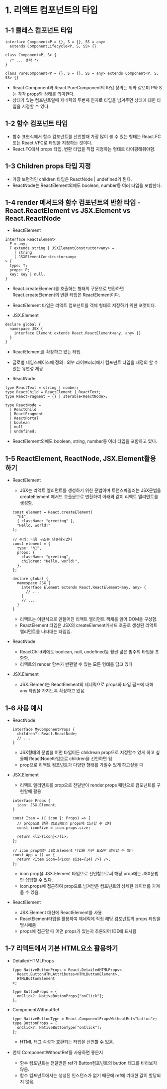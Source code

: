 # 1. 리액트 컴포넌트의 타입

## 1-1 클래스 컴포넌트 타입

```tsx
interface Component<P = {}, S = {}, SS = any>
  extends ComponentLifecycle<P, S, SS> {}

class Component<P, S> {
  /* ... 생략 */
}

class PureComponent<P = {}, S = {}, SS = any> extends Component<P, S, SS> {}
```

- React.Component와 React.PureComponent의 타입 정의는 위와 같으며 P와 S는 각각 props와 상태를 의미한다.
- 상태가 있는 컴포넌트일때 제네릭의 두번째 인자로 타입을 넘겨주면 상태에 대한 타입을 지정할 수 있다.

## 1-2 함수 컴포넌트 타입

- 함수 표현식에서 함수 컴포넌트를 선언할때 가장 많이 볼 수 있는 형태는 React.FC 또는 React.VFC로 타입을 지정하는 것이다.
- React.FC에서 props 타입, 변환 타입을 직접 지정하는 형태로 타이핑해줘야함.

## 1-3 Children props 타입 지정

- 가장 보편적인 children 타입은 ReactNode | undefined가 된다.
- ReactNode는 ReactElement외에도 boolean, number등 여러 타입을 포함한다.

## 1-4 render 메서드와 함수 컴포넌트의 반환 타입 - React.ReactElement vs JSX.Element vs React.ReactNode

- ReactElement

```tsx
interface ReactElement<
  P = any,
  T extends string | JSXElementConstructor<any> =
    | string
    | JSXElementConstructor<any>
> {
  type: T;
  props: P;
  key: Key | null;
}
```

- React.createElement를 호출하는 형태의 구문으로 변환하면 React.createElement의 반환 타입은 ReactElement이다.
- ReactElement 타입은 리액트 컴포넌트를 객체 형태로 저장하기 위한 포맷이다.

- JSX.Element

```tsx
declare global {
  namespace JSX {
    interface Element extends React.ReactElement<any, any> {}
  }
}
```

- ReactElement를 확장하고 있는 타입.
- 글로벌 네임스페이스에 정의 : 외부 라이브러리에서 컴포넌트 타입을 재정의 할 수 있는 유연성 제공

- ReactNode

```tsx
type ReactText = string | number;
type ReactChild = ReactElement | ReactText;
type ReactFragment = {} | Iterable<ReactNode>;

type ReactNode =
  | ReactChild
  | ReactFragment
  | ReactPortal
  | boolean
  | null
  | undefined;
```

- ReactElement외에도 boolean, string, number등 여러 타입을 포함하고 있다.

## 1-5 ReactElement, ReactNode, JSX.Element활용하기

- ReactElement
    - JSX는 리액트 엘리먼트를 생성하기 위한 문법이며 트랜스파일러는 JSX문법을 createElement 메서드 호출문으로 변환하여 아래와 같이 리액트 앨리먼트를 생성함.
    
    ```tsx
    const element = React.createElement(
      "h1",
      { className: "greeting" },
      "Hello, world!"
    );
    
    // 주의: 다음 구조는 단순화되었다
    const element = {
      type: "h1",
      props: {
        className: "greeting",
        children: "Hello, world!",
      },
    };
    
    declare global {
      namespace JSX {
        interface Element extends React.ReactElement<any, any> {
          // ...
        }
        // ...
      }
    }
    ```
    
    - 리액트는 이런식으로 만들어진 리액트 엘리먼트 객체를 읽어 DOM을 구성함.
    - ReactElement 타입은 JSX의 createElement메서드 호출로 생성된 리액트 엘리먼트를 나타대는 타입임.
- ReactNode
    - ReactChild외에도 boolean, null, undefined등 훨씬 넓은 범주의 타입을 포함함.
    - 리액트의 render 함수가 반환할 수 있는 모든 형태를 담고 있다
- JSX.Element
    - JSX.Element는 ReactElement의 제네릭으로 props와 타입 필드에 대해 any 타입을 가지도록 확장하고 있음.

## 1-6 사용 예시

- ReactNode
    
    ```tsx
    interface MyComponentProps {
      children?: React.ReactNode;
      // ...
    }
    ```
    
    - JSX형태의 문법을 어떤 타입이든 childrean prop으로 지정할수 있게 하고 싶을때 ReactNode타입으로 children을 선언하면 됨
    - prop으로 리액트 컴포넌트가 다양한 형태를 가질수 있게 하고싶을 때
- JSX.Element
    - 리액트 엘리먼트를 prop으로 전달받아 render props 패턴으로 컴포넌트를 구현할때 활용
    
    ```tsx
    interface Props {
      icon: JSX.Element;
    }
    
    const Item = ({ icon }: Props) => {
      // prop으로 받은 컴포넌트의 props에 접근할 수 있다
      const iconSize = icon.props.size;
    
      return <li>{icon}</li>;
    };
    
    // icon prop에는 JSX.Element 타입을 가진 요소만 할당할 수 있다
    const App = () => {
      return <Item icon={<Icon size={14} />} />;
    };
    ```
    
    - icon prop을 JSX.Element 타입으로 선언함으로써 해당 prop에는 JSX문법만 삽입할 수 있다.
    - icon.props에 접근하여 prop으로 넘겨받은 컴포넌트의 상세한 데이터를 가져올 수 있음.
- ReactElement
    - JSX.Element 대신에 ReactElement를 사용
    - ReactElement타입을 활용하여 제네릭에 직접 해당 컴포넌트의 props 타입을 명시해줌
    - props에 접근할 때 어떤 props가 있는지 추론되어 IDE에 표시됨

## 1-7 리액트에서 기본 HTML요소 활용하기

- DetailedHTMLProps
    
    ```tsx
    type NativeButtonProps = React.DetailedHTMLProps<
      React.ButtonHTMLAttributes<HTMLButtonElement>,
      HTMLButtonElement
    >;
    
    type ButtonProps = {
      onClick?: NativeButtonProps["onClick"];
    };
    ```
    
- ComponentWithoutRef
    
    ```tsx
    type NativeButtonType = React.ComponentPropsWithoutRef<"button">;
    type ButtonProps = {
      onClick?: NativeButtonType["onClick"];
    };
    ```
    
    - HTML 태그 속성과 호환되는 타입을 선언할 수 있음.
- 언제 ComponentWithoutRef를 사용하면 좋은지
    - 함수 컴포넌트는 전달받은 ref가 Button컴포넌트의 button 태그를 바라보지 않음.
    - 함수 컴포넌트에서는 생성된 인스턴스가 없기 때문에 ref에 기대한 값이 할당되지 않음.
